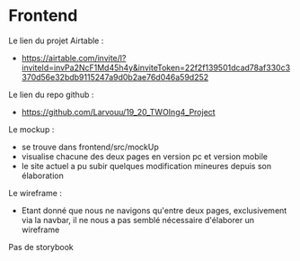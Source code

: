 # Frontend

Le lien du projet Airtable :
- https://airtable.com/invite/l?inviteId=invPa2NcF1Md45h4y&inviteToken=22f2f139501dcad78af330c3370d56e32bdb9115247a9d0b2ae76d046a59d252

Le lien du repo github :
- https://github.com/Larvouu/19_20_TWOIng4_Project

Le mockup :
- se trouve dans frontend/src/mockUp
- visualise chacune des deux pages en version pc et version mobile
- le site actuel a pu subir quelques modification mineures depuis son élaboration

Le wireframe :
- Etant donné que nous ne navigons qu'entre deux pages, exclusivement via la navbar, il ne nous a pas semblé nécessaire d'élaborer un wireframe

Pas de storybook